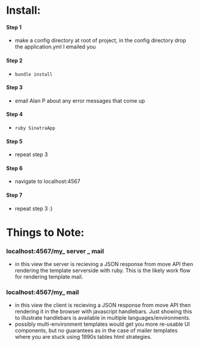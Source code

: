 # Install:


#### Step 1
* make a config directory at root of project, in the config directory drop the application.yml I emailed you

#### Step 2
* `bundle install`

#### Step 3
* email Alan P about any error messages that come up

#### Step 4
* `ruby SinatraApp`

#### Step 5
* repeat step 3

#### Step 6
* navigate to localhost:4567

#### Step 7
* repeat step 3 :)



# Things to Note:

### localhost:4567/my_ server _ mail
* in this view the server is recieving a JSON response from move API then rendering the template serverside with ruby. This is the likely work flow for rendering template mail. 

### localhost:4567/my_ mail
* in this view the client is recieving a JSON response from move API then rendering it in the browser with javascript handlebars. Just showing this to illustrate handlebars is available in multiple languages/environments.
* possibly multi-environment templates would get you more re-usable UI components, but no guarantees as in the case of mailer templates where you are stuck using 1990s tables html strategies. 


